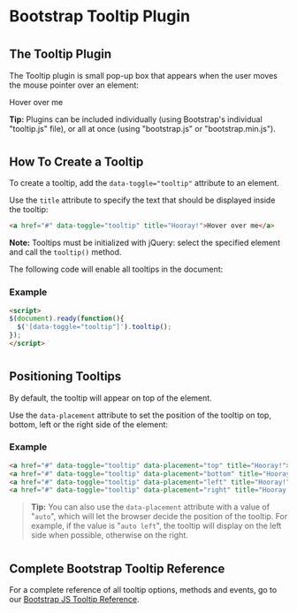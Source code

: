 Bootstrap Tooltip Plugin
========================

#   

The Tooltip Plugin
------------------

The Tooltip plugin is small pop-up box that appears when the user moves the mouse pointer over an element:

Hover over me

**Tip:** Plugins can be included individually (using Bootstrap's individual "tooltip.js" file), or all at once (using "bootstrap.js" or "bootstrap.min.js").

#   

How To Create a Tooltip
-----------------------

To create a tooltip, add the `data-toggle="tooltip"` attribute to an element.

Use the `title` attribute to specify the text that should be displayed inside the tooltip:

``` html
<a href="#" data-toggle="tooltip" title="Hooray!">Hover over me</a>
```

**Note:** Tooltips must be initialized with jQuery: select the specified element and call the `tooltip()` method.

The following code will enable all tooltips in the document:

### Example

``` html
<script>
$(document).ready(function(){
  $('[data-toggle="tooltip"]').tooltip();
});
</script>
```

#   

Positioning Tooltips
--------------------

By default, the tooltip will appear on top of the element.

Use the `data-placement` attribute to set the position of the tooltip on top, bottom, left or the right side of the element:

### Example

``` html
<a href="#" data-toggle="tooltip" data-placement="top" title="Hooray!">Hover</a>
<a href="#" data-toggle="tooltip" data-placement="bottom" title="Hooray!">Hover</a>
<a href="#" data-toggle="tooltip" data-placement="left" title="Hooray!">Hover</a>
<a href="#" data-toggle="tooltip" data-placement="right" title="Hooray!">Hover</a>
```

> **Tip:** You can also use the `data-placement` attribute with a value of "`auto`", which will let the browser decide the position of the tooltip. For example, if the value is "`auto left`", the tooltip will display on the left side when possible, otherwise on the right.

#   

Complete Bootstrap Tooltip Reference
------------------------------------

For a complete reference of all tooltip options, methods and events, go to our [Bootstrap JS Tooltip Reference](https://www.w3schools.com/bootstrap/bootstrap_ref_js_tooltip.asp).